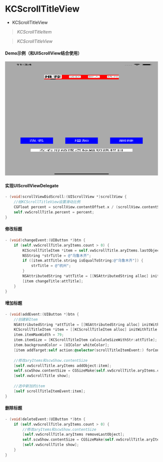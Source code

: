 # KCScrollTitleView



- KCScrollTitleView

> *KCScrollTitleItem*

> *KCScrollTitleView*



#### Demo示例（和UIScrollView结合使用）

<p align="center">
  <img src="https://github.com/KnowChat/KCScrollTitleView/blob/master/Screen%20Shot.png" title="Demo Screen Shot" height="375" width="812">
</p>


#### 实现UIScrollViewDelegate

```objective-c
- (void)scrollViewDidScroll:(UIScrollView *)scrollView {
    //给KCScrollTitleView设置滑动比例
    CGFloat percent = scrollView.contentOffset.x / (scrollView.contentSize.width - scrollView.frame.size.width);
    self.vwScrollTitle.percent = percent;
}
```



#### 修改标题

```objective-c
- (void)changeEvent:(UIButton *)btn {
    if (self.vwScrollTitle.aryItems.count > 0) {
        KCScrollTitleItem *item = self.vwScrollTitle.aryItems.lastObject;
        NSString *strTitle = @"乌鲁木齐";        
        if ([item.attTitle.string isEqualToString:@"乌鲁木齐"]) {
            strTitle = @"杭州";
        }
        NSAttributedString *attTitle = [[NSAttributedString alloc] initWithString:strTitle attributes:@{NSFontAttributeName:[KCScrollTitleItem titleBoldFontWithValue:21.f]}];
        [item changeTitle:attTitle];
    }
}
```



#### 增加标题

```objective-c
- (void)addEvent:(UIButton *)btn {
    //创建新Item
    NSAttributedString *attTitle = [[NSAttributedString alloc] initWithString:@"新增" attributes:@{NSFontAttributeName:[KCScrollTitleItem titleBoldFontWithValue:21.f]}];
    KCScrollTitleItem *item = [[KCScrollTitleItem alloc] initWithTitle:attTitle];
    item.itemMaxWidth = 79;
    item.itemSize = [KCScrollTitleItem calculateSizeWithStr:attTitle];
    item.backgroundColor = [UIColor whiteColor];
    [item addTarget:self action:@selector(scrollTitleItemEvent:) forControlEvents:UIControlEventTouchUpInside];

    //修改aryItems和scwShow.contentSize
    [self.vwScrollTitle.aryItems addObject:item];
    self.scwShow.contentSize = CGSizeMake(self.vwScrollTitle.aryItems.count * CGRectGetWidth(self.view.bounds), CGRectGetHeight(self.view.bounds));
    [self.vwScrollTitle show];

    //选中新加的item
    [self scrollTitleItemEvent:item];
}
```



#### 删除标题

```objective-c
- (void)deleteEvent:(UIButton *)btn {
    if (self.vwScrollTitle.aryItems.count > 0) {
        //修改aryItems和scwShow.contentSize
        [self.vwScrollTitle.aryItems removeLastObject];
        self.scwShow.contentSize = CGSizeMake(self.vwScrollTitle.aryItems.count * CGRectGetWidth(self.view.bounds), CGRectGetHeight(self.view.bounds));
        [self.vwScrollTitle show];
    }
}
```

